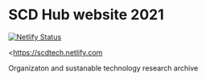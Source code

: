 # SCD Hub website 2021

[![Netlify Status](https://api.netlify.com/api/v1/badges/409fdc9d-91d7-4eb3-ba8c-1ed992feef5a/deploy-status)](https://app.netlify.com/sites/scdtech/deploys)

<https://scdtech.netlify.com

Organizaton and sustanable technology research archive
